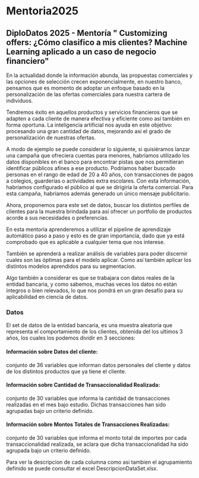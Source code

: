 # Mentoria2025
## DiploDatos 2025 - Mentoría " Customizing offers: ¿Cómo clasifico a mis clientes? Machine Learning aplicado a un caso de negocio financiero"

En la actualidad donde la información abunda, las propuestas comerciales y las opciones de selección crecen exponencialmente, en nuestro banco, pensamos que es momento de adoptar un enfoque basado en la personalización de las ofertas comerciales para nuestra cartera de individuos.

Tendremos éxito en aquellos productos y servicios financieros que se adapten a cada cliente de manera efectiva y eficiente como así también en forma oportuna.
La inteligencia artificial nos ayuda en este objetivo: procesando una gran cantidad de datos, mejorando así el grado de personalización de nuestras ofertas.

A modo de ejemplo se puede considerar lo siguiente, si quisiéramos lanzar una campaña que ofreciera cuentas para menores, habríamos utilizado los datos disponibles en el banco para encontrar pistas que nos permitieran identificar públicos afines a ese producto. Podríamos haber buscado personas en el rango de edad de 20 a 40 años, con transacciones de pagos a  colegios, guarderías o actividades extra escolares. Con esta información, habríamos configurado el público al que se dirigiría la oferta comercial. Para esta campaña, habríamos además generado un único mensaje publicitario.

Ahora, proponemos para este set de datos, buscar los distintos perfiles de clientes para la muestra brindada para así ofrecer un portfolio de productos acorde a sus necesidades o preferencias.

En esta mentoria aprenderemos a utilizar el pipeline de aprendizaje automático paso a paso y esto es de gran importancia, dado que ya está comprobado que es aplicable a cualquier tema que nos interese.

También se aprenderá a realizar análisis de variables para poder discernir cuales son las óptimas para el modelo  aplicar. Como así también aplicar los distintos modelos aprendidos para su segmentacion.

Algo también a considerar es que se trabajara con datos reales de la entidad bancaria, y como sabemos, muchas veces los datos no están íntegros o bien relevados,  lo que nos pondrá en un gran desafío para su aplicabilidad en ciencia de datos. 

### Datos
El set de datos de la entidad bancaria, es una muestra aleatoria que representa el comportamiento de los clientes, obtenida del los ultimos 3 años,  los cuales los podemos dividir en 3 secciones: 

#### Información sobre Datos del cliente: 
conjunto de 36 variables que informan datos personales del cliente y datos de los distintos productos que ya tiene el cliente.

#### Información sobre Cantidad de Transaccionalidad Realizada: 
conjunto de 30 variables que informa la cantidad de transacciones realizadas en el mes bajo estudio. Dichas transacciones han sido agrupadas bajo un criterio definido.
#### Información sobre Montos Totales de Transacciones Realizadas: 
conjunto de 30 variables que informa el monto total de importes por cada transaccionalidad realizada, se aclara que dicha transaccionalidad ha sido agrupada bajo un criterio definido. 

Para ver la descripcion de cada columna como asi tambien el agrupamiento definido se puede consultar el excel DescripcionDataSet.xlsx.
